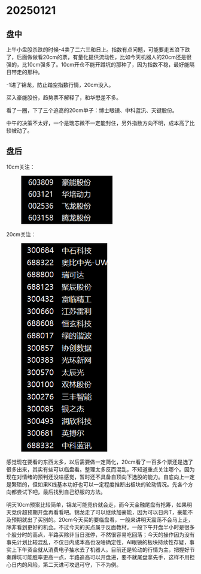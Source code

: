 # 20250121

## 盘中

上午小盘股杀跌的时候-4卖了二六三和日上。指数有点问题，可能要走五浪下跌了，后面做做看20cm的票，有量化提供流动性，比如今天机器人的20cm还是很强的，比10cm强多了。10cm开仓不能开蹲坑的那种了，因为指数不稳，最好能隔日带走的那种。

-1进了锦龙，防止踏空指数行情，20cm没入。

买入豪能股份，趋势票不解释了，和华懋差不多。

看了一圈，下了三个追高的20cm单子：博士眼镜、中科蓝汛、天键股份。

中午的决策不太好，一个是瑞芯微不一定能封住，另外指数方向不明，成本高了比较被动了。

## 盘后

10cm关注：



<figure><img src=".gitbook/assets/屏幕截图 2025-01-21 001753.png" alt=""><figcaption></figcaption></figure>

20cm关注：



<figure><img src=".gitbook/assets/屏幕截图 2025-01-21 222550.png" alt=""><figcaption></figcaption></figure>

感觉现在要看的东西太多，以后需要做一定简化，20cm看了一百多个票还是选了很多出来，其实有些可以临盘看。整理太多反而混乱，不知道重点关注哪个。因为现在对情绪的预判还没啥感觉，暂时还不具备自顶向下选股的能力。自底向上一定是繁琐的，但如果K线基本功好也可以一定程度推断出板块的轮动情况。先各个方向都尝试下吧，最后找到自己舒服的方法。

明天10cm预案比较简单，锦龙可能竞价就会走，而今天金融尾盘有抢筹，如果明天竞价超预期开盘再看看吧。锦龙走了可以继续加豪能，因为可以日内T，豪能不及预期就出了买别的。20cm今天买的要临盘看，一般来讲明天震荡不会马上走，除非看到更好的机会。不过今天的买点属于反面教材。一般下午开盘半小时是很多个股分时的高点，半路买除非当日涨停，不然很容易吃回落；今天的操作因为没有事先计划比较混乱，不仅日内成本高也没啥确定性，AI眼镜的板块持续性存疑，事实上下午资金就从消费电子抽水去了机器人。目前还是轮动的行情为主，把握好节奏蹲坑可能胜率更高一点，半路追高可以开盘进，要不就尾盘拿先手，这样不用担心日内的风险，第二天进可攻退可守，下不为例。
